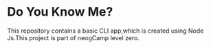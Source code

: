 # Do You Know Me?
This repository contains a basic CLI app,which is created using Node Js.This project is  part of neogCamp level zero.
